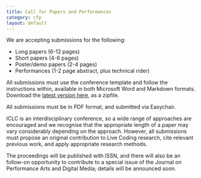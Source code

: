```yaml
---
title: Call for Papers and Performances
category: cfp
layout: default
---
```


We are accepting submissions for the following:

* Long papers (6-12 pages)
* Short papers (4-6 pages)
* Poster/demo papers (2-4 pages)
* Performances (1-2 page abstract, plus technical rider)

All submissions must use the conference template and follow the
instructions within, available in both Microsoft Word and Markdown
formats. Download the [latest version
here](https://github.com/livecodenetwork/templates/archive/master.zip),
as a zipfile.

All submissions must be in PDF format, and submitted via Easychair.

ICLC is an interdisciplinary conference, so a wide range of approaches
are encouraged and we recognise that the appropriate length of a paper
may vary considerably depending on the approach. However, all
submissions must propose an original contribution to Live Coding
research, cite relevant previous work, and apply appropriate research
methods.

The proceedings will be published with ISSN, and there will also be an
follow-on opportunity to contribute to a special issue of the Journal
on Performance Arts and Digital Media; details will be announced soon.

